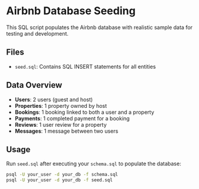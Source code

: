 # Airbnb Database Seeding

This SQL script populates the Airbnb database with realistic sample data for testing and development.

## Files
- `seed.sql`: Contains SQL INSERT statements for all entities

## Data Overview
- **Users**: 2 users (guest and host)
- **Properties**: 1 property owned by host
- **Bookings**: 1 booking linked to both a user and a property
- **Payments**: 1 completed payment for a booking
- **Reviews**: 1 user review for a property
- **Messages**: 1 message between two users

## Usage
Run `seed.sql` after executing your `schema.sql` to populate the database:
```bash
psql -U your_user -d your_db -f schema.sql
psql -U your_user -d your_db -f seed.sql
```
